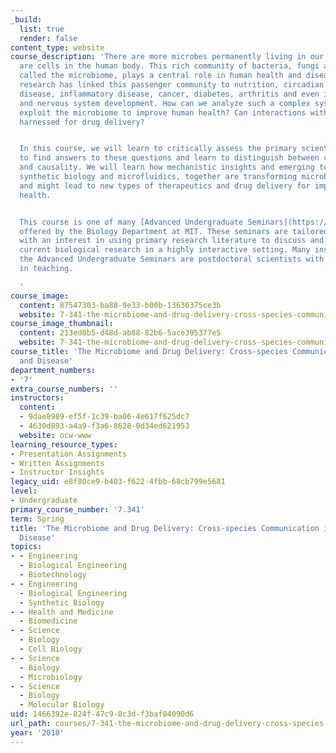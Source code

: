 ```yaml
---
_build:
  list: true
  render: false
content_type: website
course_description: 'There are more microbes permanently living in our gut than there
  are cells in the human body. This rich community of bacteria, fungi and viruses,
  called the microbiome, plays a central role in human health and disease. Recent
  research has linked this passenger community to nutrition, circadian rhythms, infectious
  disease, inflammatory disease, cancer, diabetes, arthritis and even immune system
  and nervous system development. How can we analyze such a complex system? Can we
  exploit the microbiome to improve human health? Can interactions with microbes be
  harnessed for drug delivery?


  In this course, we will learn to critically assess the primary scientific literature
  to find answers to these questions and learn to distinguish between correlation
  and causality. We will learn how mechanistic insights and emerging tools, such as
  synthetic biology and microfluidics, together are transforming microbiome research,
  and might lead to new types of therapeutics and drug delivery for improving human
  health.


  This course is one of many [Advanced Undergraduate Seminars](https://biology.mit.edu/undergraduate/current-students/subject-offerings/advanced-undergraduate-seminars/)
  offered by the Biology Department at MIT. These seminars are tailored for students
  with an interest in using primary research literature to discuss and learn about
  current biological research in a highly interactive setting. Many instructors of
  the Advanced Undergraduate Seminars are postdoctoral scientists with a strong interest
  in teaching.

  '
course_image:
  content: 87547303-ba88-9e33-b00b-13630375ce3b
  website: 7-341-the-microbiome-and-drug-delivery-cross-species-communication-in-health-and-disease-spring-2018
course_image_thumbnail:
  content: 213ed8b5-d48d-ab88-82b6-5ace395377e5
  website: 7-341-the-microbiome-and-drug-delivery-cross-species-communication-in-health-and-disease-spring-2018
course_title: 'The Microbiome and Drug Delivery: Cross-species Communication in Health
  and Disease'
department_numbers:
- '7'
extra_course_numbers: ''
instructors:
  content:
  - 9dae8989-ef5f-1c39-ba06-4e617f625dc7
  - 4630d893-a4a9-f3a6-8628-0d34ed621953
  website: ocw-www
learning_resource_types:
- Presentation Assignments
- Written Assignments
- Instructor Insights
legacy_uid: e8f80ce9-b403-f622-4fbb-68cb799e5681
level:
- Undergraduate
primary_course_number: '7.341'
term: Spring
title: 'The Microbiome and Drug Delivery: Cross-species Communication in Health and
  Disease'
topics:
- - Engineering
  - Biological Engineering
  - Biotechnology
- - Engineering
  - Biological Engineering
  - Synthetic Biology
- - Health and Medicine
  - Biomedicine
- - Science
  - Biology
  - Cell Biology
- - Science
  - Biology
  - Microbiology
- - Science
  - Biology
  - Molecular Biology
uid: 1466392e-824f-47c9-8c3d-f3baf04090d6
url_path: courses/7-341-the-microbiome-and-drug-delivery-cross-species-communication-in-health-and-disease-spring-2018
year: '2018'
---
```

